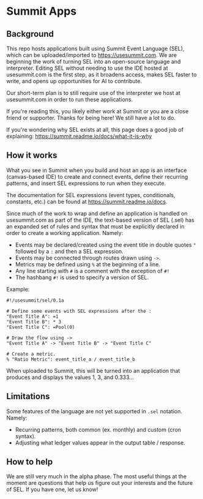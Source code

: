 # Summit Apps

## Background
This repo hosts applications built using Summit Event Language (SEL), which can be uploaded/imported to https://usesummit.com.  We are beginning the work of turning SEL into an open-source language and interpreter.  Editing SEL without needing to use the IDE hosted at usesummit.com is the first step, as it broadens access, makes SEL faster to write, and opens up opportunities for AI to contribute.

Our short-term plan is to still require use of the interpreter we host at usesummit.com in order to run these applications.

If you're reading this, you likely either work at Summit or you are a close friend or supporter.  Thanks for being here!  We still have a lot to do.

If you're wondering why SEL exists at all, this page does a good job of explaining: https://summit.readme.io/docs/what-it-is-why

## How it works
What you see in Summit when you build and host an app is an interface (canvas-based IDE) to create and connect events, define their recurring patterns, and insert SEL expressions to run when they execute.

The documentation for SEL expressions (event types, conditionals, constants, etc.) can be found at https://summit.readme.io/docs.

Since much of the work to wrap and define an application is handled on usesummit.com as part of the IDE, the text-based version of SEL (.sel) has an expanded set of rules and syntax that must be explicitly declared in order to create a working application.  Namely:

- Events may be declared/created using the event title in double quotes `"` followed by a `:` and then a SEL expression.
- Events may be connected through routes drawn using `->`.
- Metrics may be defined using `%` at the beginning of a line.
- Any line starting with `#` is a comment with the exception of `#!`
- The hashbang `#!` is used to specify a version of SEL.

Example:

```
#!/usesummit/sel/0.1a

# Define some events with SEL expressions after the :
"Event Title A": =1
"Event Title B": * 3
"Event Title C": =Pool(0)

# Draw the flow using ->
"Event Title A" -> "Event Title B" -> "Event Title C"

# Create a metric.
% "Ratio Metric": event_title_a / event_title_b
```

When uploaded to Summit, this will be turned into an application that produces and displays the values 1, 3, and 0.333...

## Limitations
Some features of the language are not yet supported in `.sel` notation.  Namely:

- Recurring patterns, both common (ex. monthly) and custom (cron syntax).
- Adjusting what ledger values appear in the output table / response.

## How to help

We are still very much in the alpha phase.  The most useful things at the moment are questions that help us figure out your interests and the future of SEL.  If you have one, let us know!

